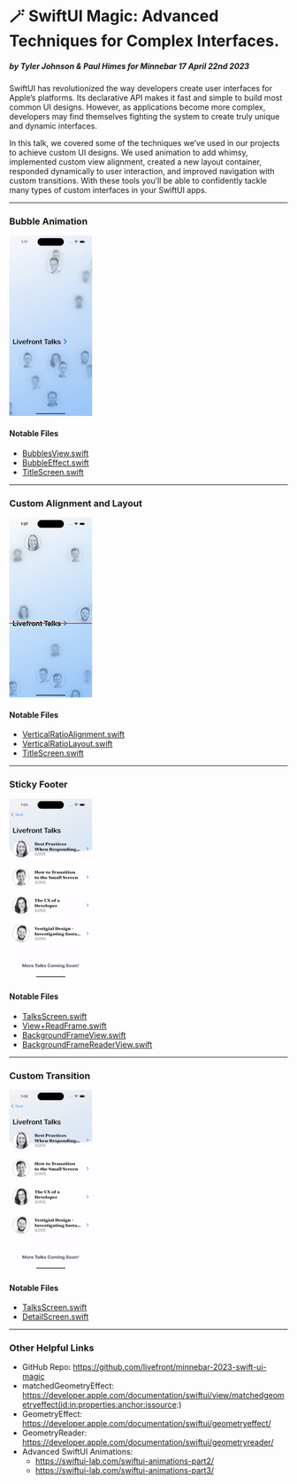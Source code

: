 # 🪄 SwiftUI Magic: Advanced Techniques for Complex Interfaces.
##### by Tyler Johnson & Paul Himes for Minnebar 17 April 22nd 2023

SwiftUI has revolutionized the way developers create user interfaces for Apple’s platforms. Its declarative API makes it fast and simple to build most common UI designs. However, as applications become more complex, developers may find themselves fighting the system to create truly unique and dynamic interfaces.

In this talk, we covered some of the techniques we’ve used in our projects to achieve custom UI designs. We used animation to add whimsy, implemented custom view alignment, created a new layout container, responded dynamically to user interaction, and improved navigation with custom transitions. With these tools you’ll be able to confidently tackle many types of custom interfaces in your SwiftUI apps.

-----

### Bubble Animation
![An app title screen with circular profile images floating by like bubbles.](/readmeResources/bubbleAnimation.gif)
#### Notable Files
* [BubblesView.swift](/swiftUIMagic/swiftUIMagic/Title%20Screen/BubblesView.swift)
* [BubbleEffect.swift](/swiftUIMagic/swiftUIMagic/Title%20Screen/BubbleEffect.swift)
* [TitleScreen.swift](/swiftUIMagic/swiftUIMagic/Title%20Screen/TitleScreen.swift)

-----

### Custom Alignment and Layout
![An app title screen with the title aligned 2/3 of the way down.](/readmeResources/alignment.png)
#### Notable Files
* [VerticalRatioAlignment.swift](/swiftUIMagic/swiftUIMagic/Title%20Screen/VerticalRatioAlignment.swift)
* [VerticalRatioLayout.swift](/swiftUIMagic/swiftUIMagic/Title%20Screen/VerticalRatioLayout.swift)
* [TitleScreen.swift](/swiftUIMagic/swiftUIMagic/Title%20Screen/TitleScreen.swift)

-----

### Sticky Footer
![A list of talks being scrolled. The footer label is stuck to the bottom but pushed out of the way when the content approaches.](/readmeResources/stickyFooter.gif)
#### Notable Files
* [TalksScreen.swift](/swiftUIMagic/swiftUIMagic/List%20Screen/TalksScreen.swift)
* [View+ReadFrame.swift](/swiftUIMagic/swiftUIMagic/List%20Screen/View+ReadFrame.swift)
* [BackgroundFrameView.swift](/swiftUIMagic/swiftUIMagic/List%20Screen/Examples/BackgroundFrameView.swift)
* [BackgroundFrameReaderView.swift](/swiftUIMagic/swiftUIMagic/List%20Screen/Examples/BackgroundFrameReaderView.swift)

-----

### Custom Transition
![A list of talks with one talk expanding to fill the screen when it is tapped.](/readmeResources/customTransition.gif)
#### Notable Files
* [TalksScreen.swift](/swiftUIMagic/swiftUIMagic/List%20Screen/TalksScreen.swift)
* [DetailScreen.swift](/swiftUIMagic/swiftUIMagic/Detail%20Screen/DetailScreen.swift)

-----

### Other Helpful Links
* GitHub Repo: https://github.com/livefront/minnebar-2023-swift-ui-magic
* matchedGeometryEffect: https://developer.apple.com/documentation/swiftui/view/matchedgeometryeffect(id:in:properties:anchor:issource:)
* GeometryEffect: https://developer.apple.com/documentation/swiftui/geometryeffect/
* GeometryReader: https://developer.apple.com/documentation/swiftui/geometryreader/
* Advanced SwiftUI Animations:
  * https://swiftui-lab.com/swiftui-animations-part2/
  * https://swiftui-lab.com/swiftui-animations-part3/
